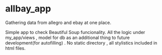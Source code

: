 # allbay_app
Gathering data from allegro and ebay at one place. 

Simple app to check Beautiful Soup funcionality.
All the logic under my_app/views , model for db as an additional thing to future development(for autofilling) .
No static directory , all stylistics included in html files.

